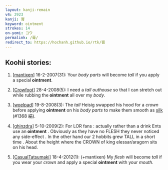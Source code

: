```yaml
---
layout: kanji-remain
v4: 2923
kanji: 膏
keyword: ointment
strokes: 14
on-yomi: コウ
permalink: /膏/
redirect_to: https://hochanh.github.io/rtk/膏
---
```


## Koohii stories: 

1) [<a href="http://kanji.koohii.com/profile/mantixen">mantixen</a>] 16-2-2007(31): Your <em>body parts</em> will become <em>tall</em> if you apply a special<strong> ointment</strong>.

2) [<a href="http://kanji.koohii.com/profile/Crowfoot">Crowfoot</a>] 28-4-2008(5): I need a <em>tall outhouse</em> so that I can stretch out while rubbing the<strong> ointment</strong> all over my <em>body</em>.

3) [<a href="http://kanji.koohii.com/profile/woelpad">woelpad</a>] 19-8-2008(3): The <em>tall</em> Heisig swapped his hood for a <em>crown</em> before applying <strong>ointment</strong> on his <em>body parts</em> to make them smooth as <a href="../v4/1368.html">silk</a> (#1368 絹).

4) [<a href="http://kanji.koohii.com/profile/ghinzdra">ghinzdra</a>] 5-10-2009(2): For LOR fans : actually rather than a drink Ents use an<strong> ointment</strong> . Obviously as they have no FLESH they never noticed any side-effect . In the other hand our 2 hobbits grew TALL in a short time . About the height where the CROWN of king elessar/aragorn sits on his head.

5) [<a href="http://kanji.koohii.com/profile/CasualTatsumaki">CasualTatsumaki</a>] 18-4-2012(1): (+mantixen) My <em>flesh</em> will become <em>tall</em> if you wear your <em>crown</em> and apply a special<strong> ointment</strong> with your <em>mouth</em>.

